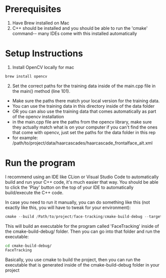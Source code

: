 # Prerequisites
1. Have Brew installed on Mac
2. C++ should be installed and you should be able to run the 'cmake' command-- many IDEs come with this installed automatically

# Setup Instructions

1. Install OpenCV locally for mac
```bash
brew install opencv
```
2. Set the correct paths for the training data inside of the main.cpp file in the main() method (line 101). 
- Make sure the paths there match your local version for the training data. 
- You can use the training data in this directory inside of the data folder 
- OR you can also use the training data that comes automatically as part of the opencv installation 
- in the main.cpp file are the paths from the opencv library, make sure they actually match what is on your computer if you can't find the ones that come with opencv, just set the paths for the data folder in this rep 
- for example: /path/to/project/data/haarcascades/haarcascade_frontalface_alt.xml

# Run the program
I recommend using an IDE like CLion or Visual Studio Code to automatically build and run your C++ code, it's much easier that way. You should be able to click
the 'Play' button on the top of your IDE to automatically build/execute the C++ code.

In case you need to run it manually, you can do something like this (not exactly like this, you will have to tweak for your environment):

```cpp
cmake --build /Path/to/project/face-tracking/cmake-build-debug --target FaceTracking -j 10
```
This will build an executable for the program called 'FaceTracking' inside of the cmake-build-debug/ folder. Then you can go into that folder and run the executable:

```bash
cd cmake-build-debug/
FaceTracking
```
Basically, you use cmake to build the project, then you can run the executable that is generated inside of the cmake-build-debug folder in your project